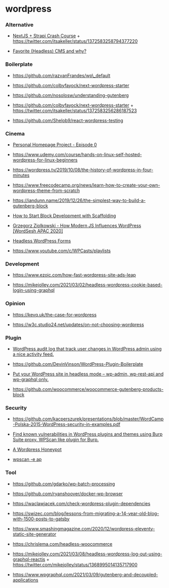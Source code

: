 wordpress
=========

### Alternative

-   [NextJS + Strapi Crash Course](https://www.youtube.com/playlist?list=PL5G1JGPXq1sQdQGUE8zWVOZk4OrvMxsrJ) + https://twitter.com/itsakeller/status/1372583258794377220

<!-- -->

-   [Favorite (Headless) CMS and why?](https://twitter.com/jamesqquick/status/1374751439084519429)

### Boilerplate

-   https://github.com/razvanFrandes/wp\_default

<!-- -->

-   https://github.com/colbyfayock/next-wordpress-starter

<!-- -->

-   https://github.com/nosolosw/understanding-gutenberg

<!-- -->

-   https://github.com/colbyfayock/next-wordpress-starter + https://twitter.com/itsakeller/status/1372583256286187523

<!-- -->

-   https://github.com/Shelob9/react-wordpress-testing

### Cinema

-   [Personal Homepage Project - Episode 0](https://mailchi.mp/4285a1dc5c5f/episode-0-of-my-livestream-will-happen-tomorrow)

<!-- -->

-   https://www.udemy.com/course/hands-on-linux-self-hosted-wordpress-for-linux-beginners

<!-- -->

-   https://wordpress.tv/2019/10/08/the-history-of-wordpress-in-four-minutes

<!-- -->

-   https://www.freecodecamp.org/news/learn-how-to-create-your-own-wordpress-theme-from-scratch

<!-- -->

-   https://iandunn.name/2019/12/26/the-simplest-way-to-build-a-gutenberg-block

<!-- -->

-   [How to Start Block Development with Scaffolding](https://gziolo.pl/2021/02/14/wordcamp-india-2021)

<!-- -->

-   [Grzegorz Ziolkowski - How Modern JS Influences WordPress \[WordSesh APAC 2020\]](https://gziolo.pl/2021/02/27/wordsesh-apac-2020)

<!-- -->

-   [Headless WordPress Forms](https://twitter.com/jasonbahl/status/1370767810561904640)

<!-- -->

-   https://www.youtube.com/c/WPCasts/playlists

### Development

-   https://www.ezoic.com/how-fast-wordpress-site-ads-leap

<!-- -->

-   https://mikejolley.com/2021/03/02/headless-wordpress-cookie-based-login-using-graphql

### Opinion

-   https://kevq.uk/the-case-for-wordpress

<!-- -->

-   https://w3c.studio24.net/updates/on-not-choosing-wordpress

### Plugin

-   [WordPress audit log that track user changes in WordPress admin using a nice activity feed.](https://github.com/bonny/WordPress-Simple-History)

<!-- -->

-   https://github.com/DevinVinson/WordPress-Plugin-Boilerplate

<!-- -->

-   [Put your WordPress site in headless mode – wp-admin, wp-rest-api and wp-graphql only.](https://github.com/Shelob9/headless-mode)

<!-- -->

-   https://github.com/woocommerce/woocommerce-gutenberg-products-block

### Security

-   https://github.com/kacperszurek/presentations/blob/master/WordCamp-Polska-2015-WordPress-security-in-examples.pdf

<!-- -->

-   [Find known vulnerabilities in WordPress plugins and themes using Burp Suite proxy. WPScan like plugin for Burp.](https://github.com/kacperszurek/burp_wp)

<!-- -->

-   [A Wordpress Honeypot](https://github.com/gbrindisi/wordpot)

<!-- -->

-   [wpscan -e ap](https://twitter.com/nullenc0de/status/1319667713179004928)

### Tool

-   https://github.com/gdarko/wp-batch-processing

<!-- -->

-   https://github.com/ryanshoover/docker-wp-browser

<!-- -->

-   https://waclawjacek.com/check-wordpress-plugin-dependencies

<!-- -->

-   https://swizec.com/blog/lessons-from-migrating-a-14-year-old-blog-with-1500-posts-to-gatsby

<!-- -->

-   https://www.smashingmagazine.com/2020/12/wordpress-eleventy-static-site-generator

<!-- -->

-   https://chrislema.com/headless-woocommerce

<!-- -->

-   https://mikejolley.com/2021/03/08/headless-wordpress-log-out-using-graphql-reactjs + https://twitter.com/mikejolley/status/1368995014135717900

<!-- -->

-   https://www.wpgraphql.com/2021/03/09/gutenberg-and-decoupled-applications
